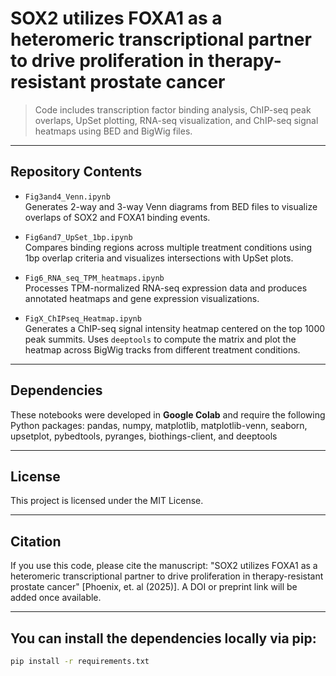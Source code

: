 # SOX2 utilizes FOXA1 as a heteromeric transcriptional partner to drive proliferation in therapy-resistant prostate cancer

> Code includes transcription factor binding analysis, ChIP-seq peak overlaps, UpSet plotting, RNA-seq visualization, and ChIP-seq signal heatmaps using BED and BigWig files.

---

## Repository Contents

- `Fig3and4_Venn.ipynb`  
  Generates 2-way and 3-way Venn diagrams from BED files to visualize overlaps of SOX2 and FOXA1 binding events.

- `Fig6and7_UpSet_1bp.ipynb`  
  Compares binding regions across multiple treatment conditions using 1bp overlap criteria and visualizes intersections with UpSet plots.

- `Fig6_RNA_seq_TPM_heatmaps.ipynb`  
  Processes TPM-normalized RNA-seq expression data and produces annotated heatmaps and gene expression visualizations.

- `FigX_ChIPseq_Heatmap.ipynb`  
  Generates a ChIP-seq signal intensity heatmap centered on the top 1000 peak summits. Uses `deeptools` to compute the matrix and plot the heatmap across BigWig tracks from different treatment conditions.

---

## Dependencies

These notebooks were developed in **Google Colab** and require the following Python packages:
pandas,
numpy,
matplotlib,
matplotlib-venn,
seaborn,
upsetplot,
pybedtools,
pyranges,
biothings-client,
 and deeptools

---

## License
This project is licensed under the MIT License.

---

## Citation
If you use this code, please cite the manuscript:
"SOX2 utilizes FOXA1 as a heteromeric transcriptional partner to drive proliferation in therapy-resistant prostate cancer"
[Phoenix, et. al (2025)].
A DOI or preprint link will be added once available.

---

## You can install the dependencies locally via pip:

```bash
pip install -r requirements.txt

